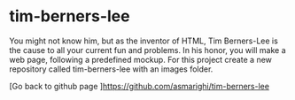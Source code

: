 
# tim-berners-lee

You might not know him, but as the inventor of HTML, Tim Berners-Lee is the cause to all your current fun and problems. In his honor, you will make a web page, following a predefined mockup. For this project create a new repository called tim-berners-lee with an images folder.

[Go back to github page ]https://github.com/asmarighi/tim-berners-lee